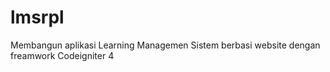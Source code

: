 # lmsrpl
Membangun aplikasi Learning Managemen Sistem berbasi website dengan freamwork Codeigniter 4
